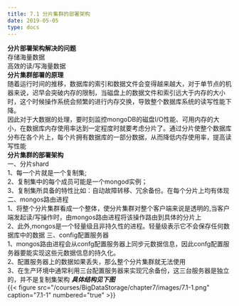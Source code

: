 ```yaml
---
title: 7.1 分片集群的部署架构
date: 2019-05-05
type: docs
---
```

**分片部署架构解决的问题**  
存储海量数据  
高效的读/写海量数据  
**分片集群部署的原理**   
随着运行时间的推移，数据库的索引和数据文件会变得越来越大，对于单节点的机器来说，迟早会突破内存的限制，当磁盘上的数据文件和索引远大于内存的大小时，这个时候操作系统会频繁的进行内存交换，导致整个数据库系统的读写性能下降。  
因此对于大数据的处理，要时刻监控mongoDB的磁盘I/O性能、可用内存的大小，在数据库内存使用率达到一定程度时就要考虑分片了。通过分片使整个数据库分布在各个片上，每个片拥有数据库的一部分数据，从而降低内存使用率，提高读写性能  
**分片集群的部署架构**   
一、分片shard   
1、每一个片就是一个复制集;  
2、复制集中的每个成员可能是一个mongod实例；  
3、复制集所具备的特性比如：自动故障转移、冗余备份。在每个分片上均有体现    
二、mongos路由进程    
1、将整个分片集群看成一个整体，使分片集群对整个客户端来说是透明的,当客户端发起读/写操作时，由mongos路由进程将该操作路由到具体的分片上    
2、此外,mongos是一个轻量级且非持久性的进程。轻量级表示它不会保存任何数据库中的数据
三、config配置服务器  
1、mongos路由进程会从confg配置服务器上同步元数据信息，因此confg配置服务器要能实现这些元数据信息的持久化。  
2、配置服务器上的数据如果丢失，那么整个分片集群就无法使用  
3、在生产环境中通常利用三台配置服务器来实现冗余备份，这三台服务器是独立的，并不是复制集架构
***具体结构见下图***  
{{< figure src="/courses/BigDataStorage/chapter7/images/7.1-1.png" caption="7.1-1" numbered="true" >}}      

